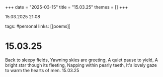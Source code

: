 +++
date = "2025-03-15"
title = "15.03.25"
themes = []
+++

15.03.2025 21:08

tags: #personal
links: [[poems]]

# 15.03.25

Back to sleepy fields,
Yawning skies are greeting,
A quiet pause to yield,
A bright star though its fleeting,
Napping within pearly teeth,
It's lovely gaze to warm the hearts of men.
15.03.25

